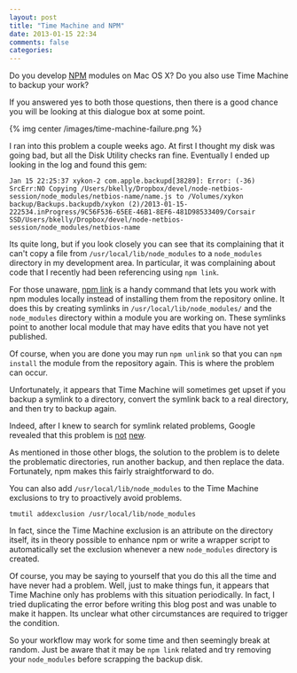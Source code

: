 ```yaml
---
layout: post
title: "Time Machine and NPM"
date: 2013-01-15 22:34
comments: false
categories: 
---
```


Do you develop [NPM][] modules on Mac OS X?  Do you also use Time Machine to
backup your work?

[NPM]: http://npmjs.org

If you answered yes to both those questions, then there is a good chance you
will be looking at this dialogue box at some point.

{% img center /images/time-machine-failure.png %}

I ran into this problem a couple weeks ago.  At first I thought my disk was
going bad, but all the Disk Utility checks ran fine.  Eventually I ended up
looking in the log and found this gem:

    Jan 15 22:25:37 xykon-2 com.apple.backupd[38289]: Error: (-36) SrcErr:NO Copying /Users/bkelly/Dropbox/devel/node-netbios-session/node_modules/netbios-name/name.js to /Volumes/xykon backup/Backups.backupdb/xykon (2)/2013-01-15-222534.inProgress/9C56F536-65EE-46B1-8EF6-481D98533409/Corsair SSD/Users/bkelly/Dropbox/devel/node-netbios-session/node_modules/netbios-name

Its quite long, but if you look closely you can see that its complaining
that it can't copy a file from `/usr/local/lib/node_modules` to a
`node_modules` directory in my development area.  In particular, it was
complaining about code that I recently had been referencing using `npm link`.

For those unaware, [npm link][] is a handy command that lets you work with
npm modules locally instead of installing them from the repository online.
It does this by creating symlinks in `/usr/local/lib/node_modules/`
and the `node_modules` directory within a module you are working on.  These
symlinks point to another local module that may have edits that you have not
yet published.

[npm link]: https://npmjs.org/doc/link.html

Of course, when you are done you may run `npm unlink` so that you can
`npm install` the module from the repository again.  This is where the
problem can occur.

Unfortunately, it appears that Time Machine will sometimes get upset if you
backup a symlink to a directory, convert the symlink back to a real directory,
and then try to backup again.

Indeed, after I knew to search for symlink related problems, Google revealed
that this problem is [not][] [new][].

[not]: http://www.machwerx.com/2012/04/01/time-machine-and-symlinks/
[new]: http://regex.info/blog/2012-11-20/2144

As mentioned in those other blogs, the solution to the problem is to delete
the problematic directories, run another backup, and then replace the data.
Fortunately, npm makes this fairly straightforward to do.

You can also add `/usr/local/lib/node_modules` to the Time Machine exclusions
to try to proactively avoid problems.

    tmutil addexclusion /usr/local/lib/node_modules

In fact, since the Time Machine exclusion is an attribute on the directory
itself, its in theory possible to enhance npm or write a wrapper script to
automatically set the exclusion whenever a new `node_modules` directory is
created.

Of course, you may be saying to yourself that you do this all the time and
have never had a problem.  Well, just to make things fun, it appears that Time
Machine only has problems with this situation periodically.  In fact, I tried
duplicating the error before writing this blog post and was unable to make it
happen.  Its unclear what other circumstances are required to trigger the
condition.

So your workflow may work for some time and then seemingly break at random.
Just be aware that it may be `npm link` related and try removing your
`node_modules` before scrapping the backup disk.
